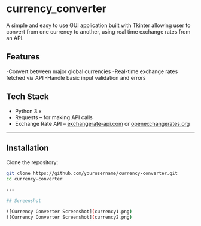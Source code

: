 # currency_converter
A simple and easy to use GUI application built with Tkinter allowing user to convert from one currency to another, using real time exchange rates from an API.

## Features
-Convert between major global currencies
-Real-time exchange rates fetched via API
-Handle basic input validation and errors

## Tech Stack
- Python 3.x
- Requests – for making API calls
- Exchange Rate API – [exchangerate-api.com](https://www.exchangerate-api.com/) or [openexchangerates.org](https://openexchangerates.org/)

---

## Installation
Clone the repository:
```bash
git clone https://github.com/yourusername/currency-converter.git
cd currency-converter

---

## Screenshot

![Currency Converter Screenshot](currency1.png)
![Currency Converter Screenshot](currency2.png)

